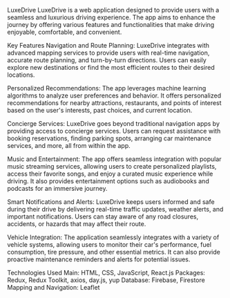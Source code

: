 LuxeDrive
LuxeDrive is a web application designed to provide users with a seamless and luxurious driving experience. The app aims to enhance the journey by offering various features and functionalities that make driving enjoyable, comfortable, and convenient.

Key Features
Navigation and Route Planning: LuxeDrive integrates with advanced mapping services to provide users with real-time navigation, accurate route planning, and turn-by-turn directions. Users can easily explore new destinations or find the most efficient routes to their desired locations.

Personalized Recommendations: The app leverages machine learning algorithms to analyze user preferences and behavior. It offers personalized recommendations for nearby attractions, restaurants, and points of interest based on the user's interests, past choices, and current location.

Concierge Services: LuxeDrive goes beyond traditional navigation apps by providing access to concierge services. Users can request assistance with booking reservations, finding parking spots, arranging car maintenance services, and more, all from within the app.

Music and Entertainment: The app offers seamless integration with popular music streaming services, allowing users to create personalized playlists, access their favorite songs, and enjoy a curated music experience while driving. It also provides entertainment options such as audiobooks and podcasts for an immersive journey.

Smart Notifications and Alerts: LuxeDrive keeps users informed and safe during their drive by delivering real-time traffic updates, weather alerts, and important notifications. Users can stay aware of any road closures, accidents, or hazards that may affect their route.

Vehicle Integration: The application seamlessly integrates with a variety of vehicle systems, allowing users to monitor their car's performance, fuel consumption, tire pressure, and other essential metrics. It can also provide proactive maintenance reminders and alerts for potential issues.

Technologies Used
Main: HTML, CSS, JavaScript, React.js
Packages: Redux, Redux Toolkit, axios, day.js, yup
Database: Firebase, Firestore
Mapping and Navigation: Leaflet
